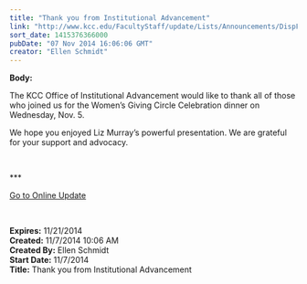 ```yaml
---
title: "Thank you from Institutional Advancement"
link: "http://www.kcc.edu/FacultyStaff/update/Lists/Announcements/DispForm.aspx?ID=1717"
sort_date: 1415376366000
pubDate: "07 Nov 2014 16:06:06 GMT"
creator: "Ellen Schmidt"
---
```


<div><b>Body:</b> <div class="ExternalClassBD1D96DF78864A87B0FDE7683CFBAE41"><p>​The KCC Office of Institutional Advancement would like to thank all of those who joined us for the Women’s Giving Circle Celebration dinner on Wednesday, Nov. 5. </p>
<p>We hope you enjoyed Liz Murray’s powerful presentation. We are grateful for your support and advocacy. <br /></p>
<p> </p>
<p>***</p>
<p><a href="/update">Go to Online Update</a></p>
<p> </p></div></div>
<div><b>Expires:</b> 11/21/2014</div>
<div><b>Created:</b> 11/7/2014 10:06 AM</div>
<div><b>Created By:</b> Ellen Schmidt</div>
<div><b>Start Date:</b> 11/7/2014</div>
<div><b>Title:</b> Thank you from Institutional Advancement</div>
